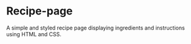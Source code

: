 # Recipe-page
A simple and styled recipe page displaying ingredients and instructions using HTML and CSS.
